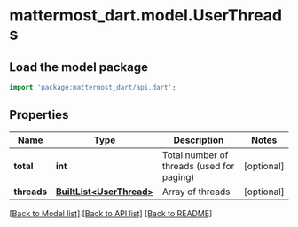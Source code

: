# mattermost_dart.model.UserThreads

## Load the model package
```dart
import 'package:mattermost_dart/api.dart';
```

## Properties
Name | Type | Description | Notes
------------ | ------------- | ------------- | -------------
**total** | **int** | Total number of threads (used for paging) | [optional] 
**threads** | [**BuiltList&lt;UserThread&gt;**](UserThread.md) | Array of threads | [optional] 

[[Back to Model list]](../README.md#documentation-for-models) [[Back to API list]](../README.md#documentation-for-api-endpoints) [[Back to README]](../README.md)



